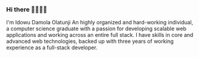 ### Hi there 👋🏿👋🏿

<!--
**idowudamolaolatunji/idowudamolaolatunji** is a ✨ _special_ ✨ repository because its `README.md` (this file) appears on your GitHub profile.

Here are some ideas to get you started:

- 🔭 I’m currently working on ...
- 🌱 I’m currently learning ...
- 👯 I’m looking to collaborate on ...
- 🤔 I’m looking for help with ...
- 💬 Ask me about ...
- 📫 How to reach me: ...
- 😄 Pronouns: ...
- ⚡ Fun fact: ...
-->

I'm Idowu Damola Olatunji
An highly organized and hard-working individual, a computer science graduate with a passion for developing scalable web applications and working across an entire full stack. I have skills in core and advanced web technologies, backed up with three years of working experience as a full-stack developer.
